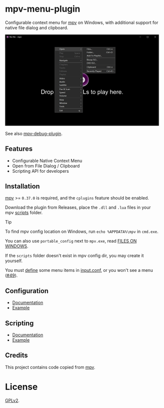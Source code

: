 # mpv-menu-plugin

Configurable context menu for [mpv](https://mpv.io) on Windows, with additional support for native file dialog and clipboard.

![screenshot](screenshot/menu.jpg)

See also [mpv-debug-plugin](https://github.com/tsl0922/mpv-debug-plugin).

## Features

- Configurable Native Context Menu
- Open from File Dialog / Clipboard
- Scripting API for developers

## Installation

[mpv](https://mpv.io) >= `0.37.0` is required, and the `cplugins` feature should be enabled.

Download the plugin from Releases, place the `.dll` and `.lua` files in your mpv [scripts](https://mpv.io/manual/master/#script-location) folder.

> [!TIP]
>
> To find mpv config location on Windows, run `echo %APPDATA%\mpv` in `cmd.exe`.
>
> You can also use `portable_config` next to `mpv.exe`, read [FILES ON WINDOWS](https://mpv.io/manual/master/#files-on-windows).
>
> If the `scripts` folder doesn't exist in mpv config dir, you may create it yourself.

You must [define](https://github.com/tsl0922/mpv-menu-plugin/wiki/Configuration) some menu items in [input.conf](https://mpv.io/manual/master/#command-interface), or you won't see a menu ([#49](https://github.com/tsl0922/mpv-menu-plugin/issues/49)).

## Configuration

- [Documentation](https://github.com/tsl0922/mpv-menu-plugin/wiki/Configuration)
- [Example](https://gist.github.com/tsl0922/8989aa32994b0448a2652ee260348a35)

## Scripting

- [Documentation](https://github.com/tsl0922/mpv-menu-plugin/wiki/Scripting)
- [Example](https://github.com/tsl0922/mpv-menu-plugin/wiki/Scripting-example)

## Credits

This project contains code copied from [mpv](https://github.com/mpv-player/mpv).

# License

[GPLv2](LICENSE.txt).
